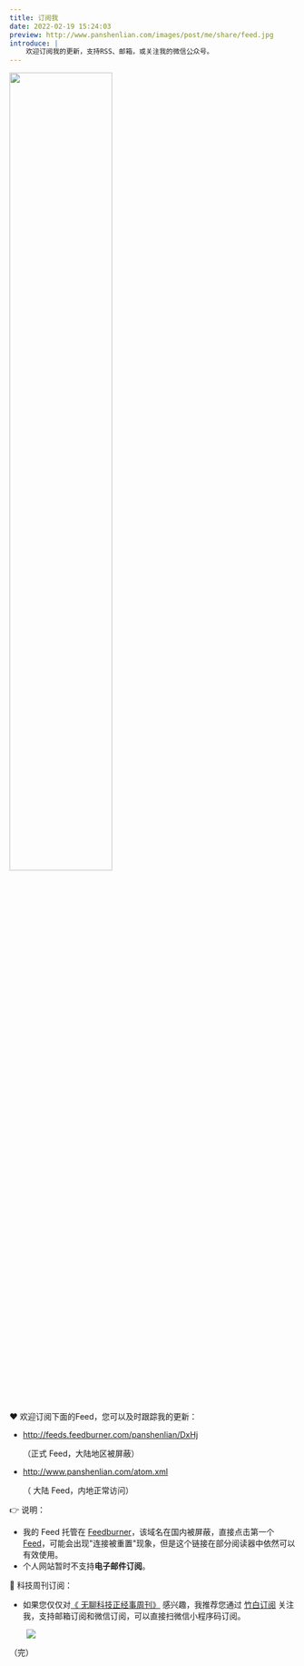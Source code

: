 ```yaml
---
title: 订阅我
date: 2022-02-19 15:24:03
preview: http://www.panshenlian.com/images/post/me/share/feed.jpg
introduce: |
    欢迎订阅我的更新，支持RSS、邮箱，或关注我的微信公众号。
---
```


<img src="http://www.panshenlian.com/images/post/feed/v2.jpg" width="60%" >


❤️  欢迎订阅下面的Feed，您可以及时跟踪我的更新：

- http://feeds.feedburner.com/panshenlian/DxHj 

  （正式 Feed，大陆地区被屏蔽）

- http://www.panshenlian.com/atom.xml 

  （ 大陆 Feed，内地正常访问）

👉  说明：

- 我的 Feed 托管在 [Feedburner](https://feedburner.google.com/)，该域名在国内被屏蔽，直接点击第一个 [Feed](http://feeds.feedburner.com/panshenlian/DxHj)，可能会出现"连接被重置"现象，但是这个链接在部分阅读器中依然可以有效使用。
- 个人网站暂时不支持**电子邮件订阅**。

🌈  科技周刊订阅：

- 如果您仅仅对[《 无聊科技正经事周刊》](https://wednesday.zhubai.love) 感兴趣，我推荐您通过 [竹白订阅](https://wednesday.zhubai.love) 关注我，支持邮箱订阅和微信订阅，可以直接扫微信小程序码订阅。

<img style="display: inline-block;margin-left: 30px;"
    src="http://www.panshenlian.com/images/post/feed/zhubai.jpg">

（完）